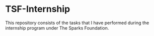 # TSF-Internship
This repository consists of the tasks that I have performed during the internship program under The Sparks Foundation.  
